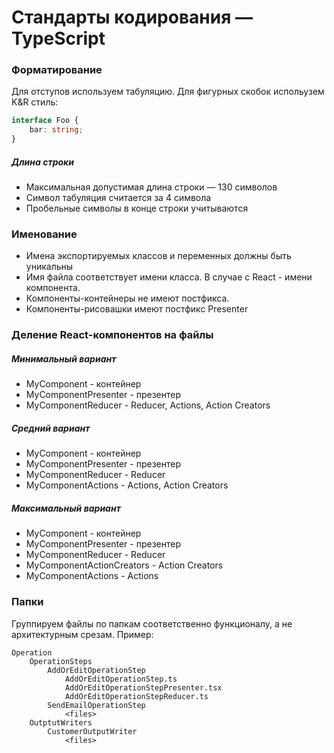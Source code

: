 # Стандарты кодирования — TypeScript

### Форматирование
Для отступов используем табуляцию.
Для фигурных скобок испольузем K&R стиль:
```typescript
interface Foo {
    bar: string;
}
```

##### Длина строки
- Максимальная допустимая длина строки — 130 символов
- Символ табуляция считается за 4 символа
- Пробельные символы в конце строки учитываются

### Именование
- Имена экспортируемых классов и переменных должны быть уникальны
- Имя файла соответствует имени класса. В случае с React - имени компонента.
- Компоненты-контейнеры не имеют постфикса.
- Компоненты-рисовашки имеют постфикс Presenter

### Деление React-компонентов на файлы
##### Минимальный вариант
- MyComponent - контейнер
- MyComponentPresenter - презентер
- MyComponentReducer - Reducer, Actions, Action Creators
##### Средний вариант
- MyComponent - контейнер
- MyComponentPresenter - презентер
- MyComponentReducer - Reducer
- MyComponentActions - Actions, Action Creators
##### Максимальный вариант
- MyComponent - контейнер
- MyComponentPresenter - презентер
- MyComponentReducer - Reducer
- MyComponentActionCreators - Action Creators
- MyComponentActions - Actions

### Папки
Группируем файлы по папкам соответственно функционалу, а не архитектурным срезам. Пример:
```
Operation
    OperationSteps
        AddOrEditOperationStep
            AddOrEditOperationStep.ts
            AddOrEditOperationStepPresenter.tsx
            AddOrEditOperationStepReducer.ts
        SendEmailOperationStep
            <files>
    OutptutWriters
        CustomerOutputWriter
            <files>
 ```
